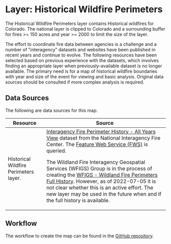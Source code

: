 # Layer: Historical Wildfire Perimeters #

The Historical Wildfire Perimeters layer contains Historical wildfires for Colorado.
The national layer is clipped to Colorado and a surrounding buffer
for fires >= 150 acres and year >= 2000
to limit the size of the layer.

The effort to coordinate fire data between agencies is a challenge and a number of
"interagency" datasets and websites have been published in recent years and continue to evolve.
The following resources have been selected based on previous experience with the datasets,
which involves finding an appropriate layer when previously-available dataset is no longer available.
The primary need is for a map of historical wildfire boundaries with year and size of the event
for viewing and basic analysis.
Original data sources should be consulted if more complex analysis is required.

## Data Sources ##

The following are data sources for this map.

| **Resource** | **Source** |
| -- | -- |
| Historical Wildfire Perimeters layer. | [Interagency Fire Perimeter History - All Years View](https://data-nifc.opendata.arcgis.com/datasets/nifc::interagencyfireperimeterhistory-all-years-view/about) dataset from the National Interagency Fire Center.  The [Feature Web Service (FWS)](https://services3.arcgis.com/T4QMspbfLg3qTGWY/arcgis/rest/services/InteragencyFirePerimeterHistory_All_Years_View/FeatureServer/0/query) is queried.<p>The Wildland Fire Interagency Geospatial Services (WFIGS) Group is in the process of creating the [WFIGS - Wildland Fire Perimeters Full History](https://data-nifc.opendata.arcgis.com/datasets/nifc::wfigs-wildland-fire-perimeters-full-history/about).  However, as of 2022-07-05 it is not clear whether this is an active effort.  The new layer may be used in the future when and if the full history is available.</p> |

## Workflow ##

The workflow to create the map can be found in the
[GitHub repository](https://github.com/OpenWaterFoundation/owf-infomapper-co-saint-vrain/tree/master/workflow/CurrentConditions/Environment-Wildfires).
